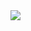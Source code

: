 <a href="https://github.com/lucasobx">
  <img align="center" src="https://github-readme-stats.vercel.app/api/top-langs/?username=lucasobx&layout=compact&theme=tokyonight" />
</a>
